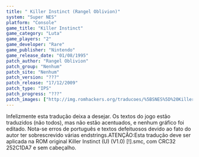 ```yaml
---
title: " Killer Instinct (Rangel Oblivion)"
system: "Super NES"
platform: "Console"
game_title: "Killer Instinct"
game_category: "Luta"
game_players: "2"
game_developer: "Rare"
game_publisher: "Nintendo"
game_release_date: "01/08/1995"
patch_author: "Rangel Oblivion"
patch_group: "Nenhum"
patch_site: "Nenhum"
patch_version: "???"
patch_release: "17/12/2009"
patch_type: "IPS"
patch_progress: "???"
patch_images: ["http://img.romhackers.org/traducoes/%5BSNES%5D%20Killer%20Instinct%20-%20Rangel%20Oblivion%20-%201.png","http://img.romhackers.org/traducoes/%5BSNES%5D%20Killer%20Instinct%20-%20Rangel%20Oblivion%20-%202.png","http://img.romhackers.org/traducoes/%5BSNES%5D%20Killer%20Instinct%20-%20Rangel%20Oblivion%20-%203.png"]
---
```

Infelizmente esta tradução deixa a desejar. Os textos do jogo estão traduzidos (não todos), mas não estão acentuados, e nenhum gráfico foi editado. Nota-se erros de português e textos defeituosos devido ao fato do autor ter sobrescrevido várias endstrings.ATENÇÃO:Esta tradução deve ser aplicada na ROM original Killer Instinct (U) (V1.0) [!].smc, com CRC32 252C1DA7 e sem cabeçalho.